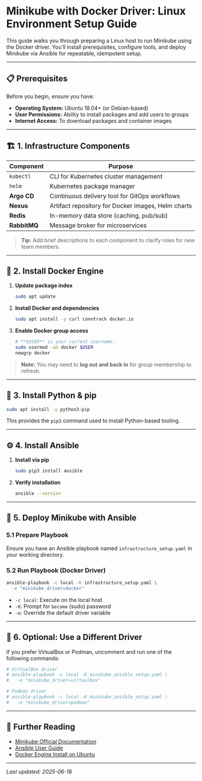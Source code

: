 # Minikube with Docker Driver: Linux Environment Setup Guide

This guide walks you through preparing a Linux host to run Minikube using the Docker driver. You’ll install prerequisites, configure tools, and deploy Minikube via Ansible for repeatable, idempotent setup.

---

## 📋 Prerequisites

Before you begin, ensure you have:

* **Operating System:** Ubuntu 18.04+ (or Debian-based)
* **User Permissions:** Ability to install packages and add users to groups
* **Internet Access:** To download packages and container images

---

## 🏗️ 1. Infrastructure Components

| Component    | Purpose                                            |
| ------------ | -------------------------------------------------- |
| `kubectl`    | CLI for Kubernetes cluster management              |
| `helm`       | Kubernetes package manager                         |
| **Argo CD**  | Continuous delivery tool for GitOps workflows      |
| **Nexus**    | Artifact repository for Docker images, Helm charts |
| **Redis**    | In-memory data store (caching, pub/sub)            |
| **RabbitMQ** | Message broker for microservices                   |

> **Tip:** Add brief descriptions to each component to clarify roles for new team members.

---

## 🐋 2. Install Docker Engine

1. **Update package index**

   ```bash
   sudo apt update
   ```

2. **Install Docker and dependencies**

   ```bash
   sudo apt install -y curl conntrack docker.io
   ```

3. **Enable Docker group access**

   ```bash
   # **$USER** is your current username.
   sudo usermod -aG docker $USER
   newgrp docker
   ```

> **Note:** You may need to **log out and back in** for group membership to refresh.

---

## 🐍 3. Install Python & pip

```bash
sudo apt install -y python3-pip
```

This provides the `pip3` command used to install Python-based tooling.

---

## ⚙️ 4. Install Ansible

1. **Install via pip**

   ```bash
   sudo pip3 install ansible
   ```

2. **Verify installation**

   ```bash
   ansible --version
   ```

---

## 🚀 5. Deploy Minikube with Ansible

### 5.1 Prepare Playbook

Ensure you have an Ansible playbook named `infrastructure_setup.yaml` in your working directory.

### 5.2 Run Playbook (Docker Driver)

```bash
ansible-playbook -c local -K infrastructure_setup.yaml \
  -e "minikube_driver=docker"
```

* `-c local`: Execute on the local host
* `-K`: Prompt for `become` (sudo) password
* `-e`: Override the default driver variable

---

## 🔄 6. Optional: Use a Different Driver

If you prefer VirtualBox or Podman, uncomment and run one of the following commands:

```bash
# VirtualBox driver
# ansible-playbook -c local -K minikube_ansible_setup.yaml \
#   -e "minikube_driver=virtualbox"

# Podman driver
# ansible-playbook -c local -K minikube_ansible_setup.yaml \
#   -e "minikube_driver=podman"
```

---

## 📖 Further Reading

* [Minikube Official Documentation](https://minikube.sigs.k8s.io/docs/)
* [Ansible User Guide](https://docs.ansible.com/ansible/latest/user_guide/index.html)
* [Docker Engine Install on Ubuntu](https://docs.docker.com/engine/install/ubuntu/)

---

*Last updated: 2025-06-18*